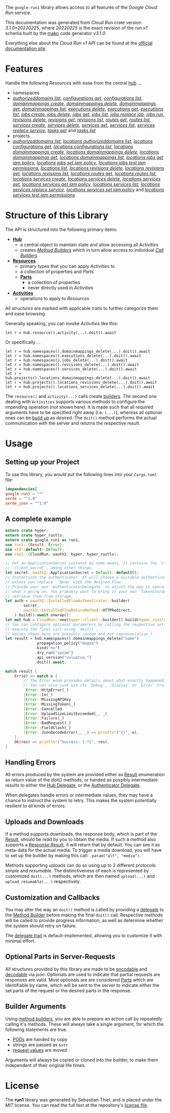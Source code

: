 <!---
DO NOT EDIT !
This file was generated automatically from 'src/mako/api/README.md.mako'
DO NOT EDIT !
-->
The `google-run1` library allows access to all features of the *Google Cloud Run* service.

This documentation was generated from *Cloud Run* crate version *3.1.0+20220225*, where *20220225* is the exact revision of the *run:v1* schema built by the [mako](http://www.makotemplates.org/) code generator *v3.1.0*.

Everything else about the *Cloud Run* *v1* API can be found at the
[official documentation site](https://cloud.google.com/run/).
# Features

Handle the following *Resources* with ease from the central [hub](https://docs.rs/google-run1/3.1.0+20220225/google_run1/CloudRun) ... 

* namespaces
 * [*authorizeddomains list*](https://docs.rs/google-run1/3.1.0+20220225/google_run1/api::NamespaceAuthorizeddomainListCall), [*configurations get*](https://docs.rs/google-run1/3.1.0+20220225/google_run1/api::NamespaceConfigurationGetCall), [*configurations list*](https://docs.rs/google-run1/3.1.0+20220225/google_run1/api::NamespaceConfigurationListCall), [*domainmappings create*](https://docs.rs/google-run1/3.1.0+20220225/google_run1/api::NamespaceDomainmappingCreateCall), [*domainmappings delete*](https://docs.rs/google-run1/3.1.0+20220225/google_run1/api::NamespaceDomainmappingDeleteCall), [*domainmappings get*](https://docs.rs/google-run1/3.1.0+20220225/google_run1/api::NamespaceDomainmappingGetCall), [*domainmappings list*](https://docs.rs/google-run1/3.1.0+20220225/google_run1/api::NamespaceDomainmappingListCall), [*executions delete*](https://docs.rs/google-run1/3.1.0+20220225/google_run1/api::NamespaceExecutionDeleteCall), [*executions get*](https://docs.rs/google-run1/3.1.0+20220225/google_run1/api::NamespaceExecutionGetCall), [*executions list*](https://docs.rs/google-run1/3.1.0+20220225/google_run1/api::NamespaceExecutionListCall), [*jobs create*](https://docs.rs/google-run1/3.1.0+20220225/google_run1/api::NamespaceJobCreateCall), [*jobs delete*](https://docs.rs/google-run1/3.1.0+20220225/google_run1/api::NamespaceJobDeleteCall), [*jobs get*](https://docs.rs/google-run1/3.1.0+20220225/google_run1/api::NamespaceJobGetCall), [*jobs list*](https://docs.rs/google-run1/3.1.0+20220225/google_run1/api::NamespaceJobListCall), [*jobs replace job*](https://docs.rs/google-run1/3.1.0+20220225/google_run1/api::NamespaceJobReplaceJobCall), [*jobs run*](https://docs.rs/google-run1/3.1.0+20220225/google_run1/api::NamespaceJobRunCall), [*revisions delete*](https://docs.rs/google-run1/3.1.0+20220225/google_run1/api::NamespaceRevisionDeleteCall), [*revisions get*](https://docs.rs/google-run1/3.1.0+20220225/google_run1/api::NamespaceRevisionGetCall), [*revisions list*](https://docs.rs/google-run1/3.1.0+20220225/google_run1/api::NamespaceRevisionListCall), [*routes get*](https://docs.rs/google-run1/3.1.0+20220225/google_run1/api::NamespaceRouteGetCall), [*routes list*](https://docs.rs/google-run1/3.1.0+20220225/google_run1/api::NamespaceRouteListCall), [*services create*](https://docs.rs/google-run1/3.1.0+20220225/google_run1/api::NamespaceServiceCreateCall), [*services delete*](https://docs.rs/google-run1/3.1.0+20220225/google_run1/api::NamespaceServiceDeleteCall), [*services get*](https://docs.rs/google-run1/3.1.0+20220225/google_run1/api::NamespaceServiceGetCall), [*services list*](https://docs.rs/google-run1/3.1.0+20220225/google_run1/api::NamespaceServiceListCall), [*services replace service*](https://docs.rs/google-run1/3.1.0+20220225/google_run1/api::NamespaceServiceReplaceServiceCall), [*tasks get*](https://docs.rs/google-run1/3.1.0+20220225/google_run1/api::NamespaceTaskGetCall) and [*tasks list*](https://docs.rs/google-run1/3.1.0+20220225/google_run1/api::NamespaceTaskListCall)
* projects
 * [*authorizeddomains list*](https://docs.rs/google-run1/3.1.0+20220225/google_run1/api::ProjectAuthorizeddomainListCall), [*locations authorizeddomains list*](https://docs.rs/google-run1/3.1.0+20220225/google_run1/api::ProjectLocationAuthorizeddomainListCall), [*locations configurations get*](https://docs.rs/google-run1/3.1.0+20220225/google_run1/api::ProjectLocationConfigurationGetCall), [*locations configurations list*](https://docs.rs/google-run1/3.1.0+20220225/google_run1/api::ProjectLocationConfigurationListCall), [*locations domainmappings create*](https://docs.rs/google-run1/3.1.0+20220225/google_run1/api::ProjectLocationDomainmappingCreateCall), [*locations domainmappings delete*](https://docs.rs/google-run1/3.1.0+20220225/google_run1/api::ProjectLocationDomainmappingDeleteCall), [*locations domainmappings get*](https://docs.rs/google-run1/3.1.0+20220225/google_run1/api::ProjectLocationDomainmappingGetCall), [*locations domainmappings list*](https://docs.rs/google-run1/3.1.0+20220225/google_run1/api::ProjectLocationDomainmappingListCall), [*locations jobs get iam policy*](https://docs.rs/google-run1/3.1.0+20220225/google_run1/api::ProjectLocationJobGetIamPolicyCall), [*locations jobs set iam policy*](https://docs.rs/google-run1/3.1.0+20220225/google_run1/api::ProjectLocationJobSetIamPolicyCall), [*locations jobs test iam permissions*](https://docs.rs/google-run1/3.1.0+20220225/google_run1/api::ProjectLocationJobTestIamPermissionCall), [*locations list*](https://docs.rs/google-run1/3.1.0+20220225/google_run1/api::ProjectLocationListCall), [*locations revisions delete*](https://docs.rs/google-run1/3.1.0+20220225/google_run1/api::ProjectLocationRevisionDeleteCall), [*locations revisions get*](https://docs.rs/google-run1/3.1.0+20220225/google_run1/api::ProjectLocationRevisionGetCall), [*locations revisions list*](https://docs.rs/google-run1/3.1.0+20220225/google_run1/api::ProjectLocationRevisionListCall), [*locations routes get*](https://docs.rs/google-run1/3.1.0+20220225/google_run1/api::ProjectLocationRouteGetCall), [*locations routes list*](https://docs.rs/google-run1/3.1.0+20220225/google_run1/api::ProjectLocationRouteListCall), [*locations services create*](https://docs.rs/google-run1/3.1.0+20220225/google_run1/api::ProjectLocationServiceCreateCall), [*locations services delete*](https://docs.rs/google-run1/3.1.0+20220225/google_run1/api::ProjectLocationServiceDeleteCall), [*locations services get*](https://docs.rs/google-run1/3.1.0+20220225/google_run1/api::ProjectLocationServiceGetCall), [*locations services get iam policy*](https://docs.rs/google-run1/3.1.0+20220225/google_run1/api::ProjectLocationServiceGetIamPolicyCall), [*locations services list*](https://docs.rs/google-run1/3.1.0+20220225/google_run1/api::ProjectLocationServiceListCall), [*locations services replace service*](https://docs.rs/google-run1/3.1.0+20220225/google_run1/api::ProjectLocationServiceReplaceServiceCall), [*locations services set iam policy*](https://docs.rs/google-run1/3.1.0+20220225/google_run1/api::ProjectLocationServiceSetIamPolicyCall) and [*locations services test iam permissions*](https://docs.rs/google-run1/3.1.0+20220225/google_run1/api::ProjectLocationServiceTestIamPermissionCall)




# Structure of this Library

The API is structured into the following primary items:

* **[Hub](https://docs.rs/google-run1/3.1.0+20220225/google_run1/CloudRun)**
    * a central object to maintain state and allow accessing all *Activities*
    * creates [*Method Builders*](https://docs.rs/google-run1/3.1.0+20220225/google_run1/client::MethodsBuilder) which in turn
      allow access to individual [*Call Builders*](https://docs.rs/google-run1/3.1.0+20220225/google_run1/client::CallBuilder)
* **[Resources](https://docs.rs/google-run1/3.1.0+20220225/google_run1/client::Resource)**
    * primary types that you can apply *Activities* to
    * a collection of properties and *Parts*
    * **[Parts](https://docs.rs/google-run1/3.1.0+20220225/google_run1/client::Part)**
        * a collection of properties
        * never directly used in *Activities*
* **[Activities](https://docs.rs/google-run1/3.1.0+20220225/google_run1/client::CallBuilder)**
    * operations to apply to *Resources*

All *structures* are marked with applicable traits to further categorize them and ease browsing.

Generally speaking, you can invoke *Activities* like this:

```Rust,ignore
let r = hub.resource().activity(...).doit().await
```

Or specifically ...

```ignore
let r = hub.namespaces().domainmappings_delete(...).doit().await
let r = hub.namespaces().executions_delete(...).doit().await
let r = hub.namespaces().jobs_delete(...).doit().await
let r = hub.namespaces().revisions_delete(...).doit().await
let r = hub.namespaces().services_delete(...).doit().await
let r = hub.projects().locations_domainmappings_delete(...).doit().await
let r = hub.projects().locations_revisions_delete(...).doit().await
let r = hub.projects().locations_services_delete(...).doit().await
```

The `resource()` and `activity(...)` calls create [builders][builder-pattern]. The second one dealing with `Activities` 
supports various methods to configure the impending operation (not shown here). It is made such that all required arguments have to be 
specified right away (i.e. `(...)`), whereas all optional ones can be [build up][builder-pattern] as desired.
The `doit()` method performs the actual communication with the server and returns the respective result.

# Usage

## Setting up your Project

To use this library, you would put the following lines into your `Cargo.toml` file:

```toml
[dependencies]
google-run1 = "*"
serde = "^1.0"
serde_json = "^1.0"
```

## A complete example

```Rust
extern crate hyper;
extern crate hyper_rustls;
extern crate google_run1 as run1;
use run1::{Result, Error};
use std::default::Default;
use run1::{CloudRun, oauth2, hyper, hyper_rustls};

// Get an ApplicationSecret instance by some means. It contains the `client_id` and 
// `client_secret`, among other things.
let secret: oauth2::ApplicationSecret = Default::default();
// Instantiate the authenticator. It will choose a suitable authentication flow for you, 
// unless you replace  `None` with the desired Flow.
// Provide your own `AuthenticatorDelegate` to adjust the way it operates and get feedback about 
// what's going on. You probably want to bring in your own `TokenStorage` to persist tokens and
// retrieve them from storage.
let auth = oauth2::InstalledFlowAuthenticator::builder(
        secret,
        oauth2::InstalledFlowReturnMethod::HTTPRedirect,
    ).build().await.unwrap();
let mut hub = CloudRun::new(hyper::Client::builder().build(hyper_rustls::HttpsConnector::with_native_roots().https_or_http().enable_http1().enable_http2().build()), auth);
// You can configure optional parameters by calling the respective setters at will, and
// execute the final call using `doit()`.
// Values shown here are possibly random and not representative !
let result = hub.namespaces().domainmappings_delete("name")
             .propagation_policy("magna")
             .kind("no")
             .dry_run("ipsum")
             .api_version("voluptua.")
             .doit().await;

match result {
    Err(e) => match e {
        // The Error enum provides details about what exactly happened.
        // You can also just use its `Debug`, `Display` or `Error` traits
         Error::HttpError(_)
        |Error::Io(_)
        |Error::MissingAPIKey
        |Error::MissingToken(_)
        |Error::Cancelled
        |Error::UploadSizeLimitExceeded(_, _)
        |Error::Failure(_)
        |Error::BadRequest(_)
        |Error::FieldClash(_)
        |Error::JsonDecodeError(_, _) => println!("{}", e),
    },
    Ok(res) => println!("Success: {:?}", res),
}

```
## Handling Errors

All errors produced by the system are provided either as [Result](https://docs.rs/google-run1/3.1.0+20220225/google_run1/client::Result) enumeration as return value of
the doit() methods, or handed as possibly intermediate results to either the 
[Hub Delegate](https://docs.rs/google-run1/3.1.0+20220225/google_run1/client::Delegate), or the [Authenticator Delegate](https://docs.rs/yup-oauth2/*/yup_oauth2/trait.AuthenticatorDelegate.html).

When delegates handle errors or intermediate values, they may have a chance to instruct the system to retry. This 
makes the system potentially resilient to all kinds of errors.

## Uploads and Downloads
If a method supports downloads, the response body, which is part of the [Result](https://docs.rs/google-run1/3.1.0+20220225/google_run1/client::Result), should be
read by you to obtain the media.
If such a method also supports a [Response Result](https://docs.rs/google-run1/3.1.0+20220225/google_run1/client::ResponseResult), it will return that by default.
You can see it as meta-data for the actual media. To trigger a media download, you will have to set up the builder by making
this call: `.param("alt", "media")`.

Methods supporting uploads can do so using up to 2 different protocols: 
*simple* and *resumable*. The distinctiveness of each is represented by customized 
`doit(...)` methods, which are then named `upload(...)` and `upload_resumable(...)` respectively.

## Customization and Callbacks

You may alter the way an `doit()` method is called by providing a [delegate](https://docs.rs/google-run1/3.1.0+20220225/google_run1/client::Delegate) to the 
[Method Builder](https://docs.rs/google-run1/3.1.0+20220225/google_run1/client::CallBuilder) before making the final `doit()` call. 
Respective methods will be called to provide progress information, as well as determine whether the system should 
retry on failure.

The [delegate trait](https://docs.rs/google-run1/3.1.0+20220225/google_run1/client::Delegate) is default-implemented, allowing you to customize it with minimal effort.

## Optional Parts in Server-Requests

All structures provided by this library are made to be [encodable](https://docs.rs/google-run1/3.1.0+20220225/google_run1/client::RequestValue) and 
[decodable](https://docs.rs/google-run1/3.1.0+20220225/google_run1/client::ResponseResult) via *json*. Optionals are used to indicate that partial requests are responses 
are valid.
Most optionals are are considered [Parts](https://docs.rs/google-run1/3.1.0+20220225/google_run1/client::Part) which are identifiable by name, which will be sent to 
the server to indicate either the set parts of the request or the desired parts in the response.

## Builder Arguments

Using [method builders](https://docs.rs/google-run1/3.1.0+20220225/google_run1/client::CallBuilder), you are able to prepare an action call by repeatedly calling it's methods.
These will always take a single argument, for which the following statements are true.

* [PODs][wiki-pod] are handed by copy
* strings are passed as `&str`
* [request values](https://docs.rs/google-run1/3.1.0+20220225/google_run1/client::RequestValue) are moved

Arguments will always be copied or cloned into the builder, to make them independent of their original life times.

[wiki-pod]: http://en.wikipedia.org/wiki/Plain_old_data_structure
[builder-pattern]: http://en.wikipedia.org/wiki/Builder_pattern
[google-go-api]: https://github.com/google/google-api-go-client

# License
The **run1** library was generated by Sebastian Thiel, and is placed 
under the *MIT* license.
You can read the full text at the repository's [license file][repo-license].

[repo-license]: https://github.com/Byron/google-apis-rsblob/main/LICENSE.md
